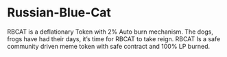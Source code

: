 # Russian-Blue-Cat
RBCAT is a deflationary Token with 2% Auto burn mechanism.
The dogs, frogs have had their days, it’s time for RBCAT to take reign. 
RBCAT Is a safe community driven meme token with safe contract and 100% LP burned.

